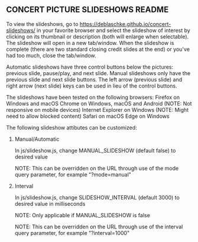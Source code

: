 
CONCERT PICTURE SLIDESHOWS README
---------------------------------

To view the slideshows, go to https://deblaschke.github.io/concert-slideshows/
in your favorite browser and select the slideshow of interest by clicking on its
thumbnail or description (both will enlarge when selectable).  The slideshow
will open in a new tab/window. When the slideshow is complete (there are two
standard closing credit slides at the end) or you've had too much, close the
tab/window.

Automatic slideshows have three control buttons below the pictures: previous
slide, pause/play, and next slide.  Manual slideshows only have the previous
slide and next slide buttons.  The left arrow (previous slide) and right arrow
(next slide) keys can be used in lieu of the control buttons.

The slideshows have been tested on the following browsers:
   Firefox on Windows and macOS
   Chrome on Windows, macOS and Android (NOTE: Not responsive on mobile devices)
   Internet Explorer on Windows (NOTE: Might need to allow blocked content)
   Safari on macOS
   Edge on Windows

The following slideshow attibutes can be customized:

   1) Manual/Automatic

      In js/slideshow.js, change MANUAL_SLIDESHOW (default false) to desired
      value

      NOTE: This can be overridden on the URL through use of the mode query
      parameter, for example "?mode=manual"

   2) Interval

      In js/slideshow.js, change SLIDESHOW_INTERVAL (default 3000) to desired
      value in milliseconds

      NOTE: Only applicable if MANUAL_SLIDESHOW is false

      NOTE: This can be overridden on the URL through use of the interval query
      parameter, for example "?interval=1000"

